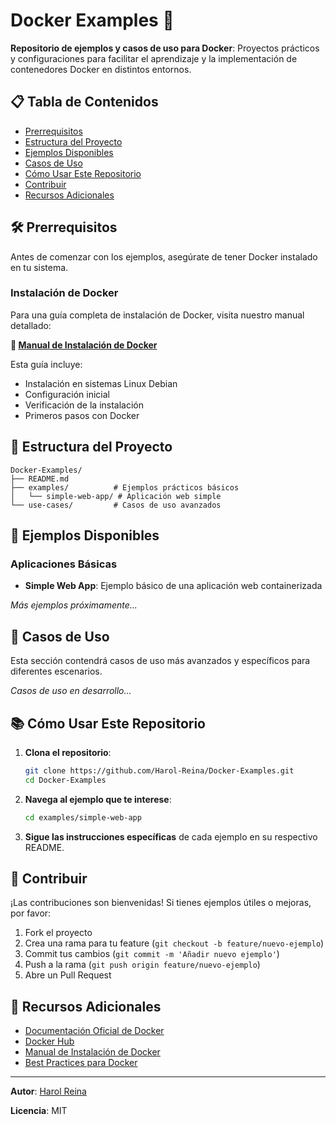 # Docker Examples 🐳

**Repositorio de ejemplos y casos de uso para Docker**: Proyectos prácticos y configuraciones para facilitar el aprendizaje y la implementación de contenedores Docker en distintos entornos.

## 📋 Tabla de Contenidos

- [Prerrequisitos](#prerrequisitos)
- [Estructura del Proyecto](#estructura-del-proyecto)
- [Ejemplos Disponibles](#ejemplos-disponibles)
- [Casos de Uso](#casos-de-uso)
- [Cómo Usar Este Repositorio](#cómo-usar-este-repositorio)
- [Contribuir](#contribuir)
- [Recursos Adicionales](#recursos-adicionales)

## 🛠 Prerrequisitos

Antes de comenzar con los ejemplos, asegúrate de tener Docker instalado en tu sistema.

### Instalación de Docker

Para una guía completa de instalación de Docker, visita nuestro manual detallado:

**📖 [Manual de Instalación de Docker](https://harol-reina.github.io/blog/post-3/)**

Esta guía incluye:
- Instalación en sistemas Linux Debian
- Configuración inicial
- Verificación de la instalación
- Primeros pasos con Docker

## 📁 Estructura del Proyecto

```
Docker-Examples/
├── README.md
├── examples/          # Ejemplos prácticos básicos
│   └── simple-web-app/ # Aplicación web simple
└── use-cases/         # Casos de uso avanzados
```

## 🚀 Ejemplos Disponibles

### Aplicaciones Básicas
- **Simple Web App**: Ejemplo básico de una aplicación web containerizada

*Más ejemplos próximamente...*

## 🎯 Casos de Uso

Esta sección contendrá casos de uso más avanzados y específicos para diferentes escenarios.

*Casos de uso en desarrollo...*

## 📚 Cómo Usar Este Repositorio

1. **Clona el repositorio**:
   ```bash
   git clone https://github.com/Harol-Reina/Docker-Examples.git
   cd Docker-Examples
   ```

2. **Navega al ejemplo que te interese**:
   ```bash
   cd examples/simple-web-app
   ```

3. **Sigue las instrucciones específicas** de cada ejemplo en su respectivo README.

## 🤝 Contribuir

¡Las contribuciones son bienvenidas! Si tienes ejemplos útiles o mejoras, por favor:

1. Fork el proyecto
2. Crea una rama para tu feature (`git checkout -b feature/nuevo-ejemplo`)
3. Commit tus cambios (`git commit -m 'Añadir nuevo ejemplo'`)
4. Push a la rama (`git push origin feature/nuevo-ejemplo`)
5. Abre un Pull Request

## 📖 Recursos Adicionales

- [Documentación Oficial de Docker](https://docs.docker.com/)
- [Docker Hub](https://hub.docker.com/)
- [Manual de Instalación de Docker](https://harol-reina.github.io/blog/post-3/)
- [Best Practices para Docker](https://docs.docker.com/develop/best-practices/)

---

**Autor**: [Harol Reina](https://github.com/Harol-Reina)

**Licencia**: MIT
